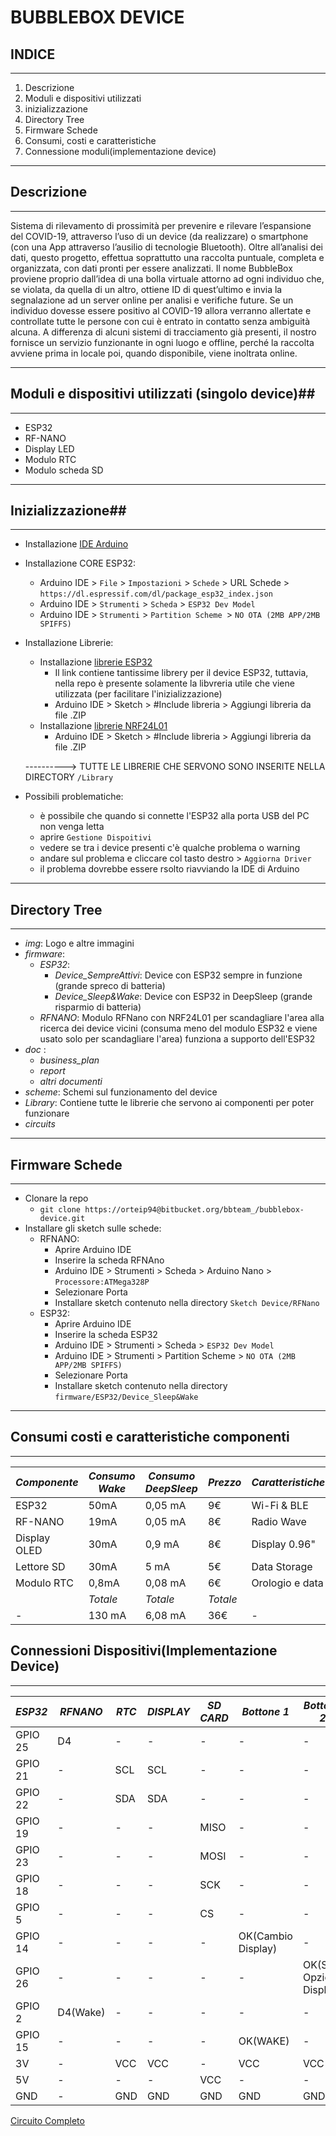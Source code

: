 # BUBBLEBOX DEVICE #

## INDICE ##
_________________________________________________________________________________________
1. Descrizione
2. Moduli e dispositivi utilizzati
3. inizializzazione
4. Directory Tree
5. Firmware Schede
6. Consumi, costi e caratteristiche
8. Connessione moduli(implementazione device)

______________________________________________________________________________________________

## Descrizione ##
________________________________________________________________________________________________

Sistema di rilevamento di prossimità per prevenire e rilevare l’espansione del COVID-19, 
attraverso l’uso di un device (da realizzare) o smartphone (con una App attraverso l’ausilio di tecnologie Bluetooth).
Oltre all’analisi dei dati, questo progetto, effettua soprattutto una raccolta puntuale,
completa e organizzata, con dati pronti per essere analizzati.
Il nome BubbleBox proviene proprio dall’idea di una bolla virtuale attorno ad ogni individuo che, 
se violata, da quella di un altro, ottiene ID di quest’ultimo e invia la segnalazione ad un server online per analisi e verifiche future. 
Se un individuo dovesse essere positivo al COVID-19 allora verranno allertate
e controllate tutte le persone con cui è entrato in contatto senza ambiguità alcuna. 
A differenza di alcuni sistemi di tracciamento già presenti, 
il nostro fornisce un servizio funzionante in ogni luogo e offline, perché la raccolta avviene 
prima in locale poi, quando disponibile, viene inoltrata online.

----------------------------------------------------------------------------------------------------

## Moduli e dispositivi utilizzati (singolo device)##
___________________________________________________________________________________________________

* ESP32
* RF-NANO
* Display LED
* Modulo RTC
* Modulo scheda SD

-----------------------------------------------------------------------------------------------------

## Inizializzazione##

____________________________________________________________________________________________________

* Installazione [IDE Arduino](https://www.arduino.cc/en/Main/Software)
* Installazione CORE ESP32:
	- Arduino IDE > `File` > `Impostazioni` > `Schede` > URL Schede > `https://dl.espressif.com/dl/package_esp32_index.json`
	- Arduino IDE > `Strumenti` > `Scheda` > `ESP32 Dev Model`
	- Arduino IDE > `Strumenti` > `Partition Scheme `> `NO OTA (2MB APP/2MB SPIFFS)`
* Installazione Librerie:
	* Installazione [librerie ESP32](https://github.com/espressif/arduino-esp32)
		- Il link contiene tantissime librery per il device ESP32, tuttavia, nella repo è presente solamente la libvreria utile che viene utilizzata (per facilitare l'inizializzazione)
		- Arduino IDE > Sketch > #Include libreria > Aggiungi libreria da file .ZIP
	* Installazione [librerie NRF24L01](https://github.com/maniacbug/RF24)
		- Arduino IDE > Sketch > #Include libreria > Aggiungi libreria da file .ZIP
	
	----------> TUTTE LE LIBRERIE CHE SERVONO SONO INSERITE NELLA DIRECTORY `/Library`
	
* Possibili problematiche: 
	- è possibile che quando si connette l'ESP32 alla porta USB del PC non venga letta
	- aprire `Gestione Dispoitivi`
	- vedere se tra i device presenti c'è qualche problema o warning
	- andare sul problema e cliccare col tasto destro > `Aggiorna Driver`
	- il problema dovrebbe essere rsolto riavviando la IDE di Arduino

_____________________________________________________________________________________________________
	
## Directory Tree ##
_____________________________________________________________________________________________________

* *img*: Logo e altre immagini
* *firmware*:
	* *ESP32*:
		* *Device_SempreAttivi*: Device con ESP32 sempre in funzione (grande spreco di batteria)
		* *Device_Sleep&Wake*: Device con ESP32 in DeepSleep (grande risparmio di batteria)
	* *RFNANO*: Modulo RFNano con NRF24L01 per scandagliare l'area alla ricerca dei device vicini (consuma meno del modulo ESP32 e viene usato solo per scandagliare l'area) funziona a supporto dell'ESP32
* *doc* : 
	* *business_plan*
	* *report*
	* *altri documenti*
* *scheme*: Schemi sul funzionamento del device
* *Library*: Contiene tutte le librerie che servono ai componenti per poter funzionare
* *circuits*

_______________________________________________________________________________________________________

## Firmware Schede ##
________________________________________________________________________________________________________
* Clonare la repo
	- `git clone https://orteip94@bitbucket.org/bbteam_/bubblebox-device.git`
* Installare gli sketch sulle schede:
	- RFNANO:
		- Aprire Arduino IDE
		- Inserire la scheda RFNAno
		- Arduino IDE > Strumenti > Scheda > Arduino Nano > `Processore:ATMega328P`
		- Selezionare Porta
		- Installare sketch contenuto nella directory `Sketch Device/RFNano`
	- ESP32:
		- Aprire Arduino IDE
		- Inserire la scheda ESP32
		- Arduino IDE > Strumenti > Scheda > `ESP32 Dev Model`
		- Arduino IDE > Strumenti > Partition Scheme > `NO OTA (2MB APP/2MB SPIFFS)`
		- Selezionare Porta
		- Installare sketch contenuto nella directory `firmware/ESP32/Device_Sleep&Wake`
	
_______________________________________________________________________________________________________

## Consumi costi e caratteristiche componenti ##
________________________________________________________________________________________________________

| *Componente* | *Consumo Wake* |  *Consumo DeepSleep*  | *Prezzo* | *Caratteristiche* |
| -----------|---------|-------------|--------|-----------------|
|   ESP32    | 50mA    |  0,05 mA     |   9€   |   Wi-Fi & BLE   |
|   RF-NANO  | 19mA    |    0,05 mA   |   8€   |   Radio Wave    |
|Display OLED| 30mA    |   0,9 mA     |   8€   |   Display 0.96" |
| Lettore SD |  30mA    |   5 mA      |   5€   |   Data Storage  |
| Modulo RTC |0,8mA    | 0,08 mA     |   6€   | Orologio e data |
|  |   *Totale*  |  *Totale* |  *Totale*  |  |
|   - | 130 mA   |  6,08 mA     |   36€ |   -   |


## Connessioni Dispositivi(Implementazione Device) ##
_________________________________________________________________________________________________________

| *ESP32* | *RFNANO* |  *RTC*  | *DISPLAY* | *SD CARD* | *Bottone 1* | *Bottone 2*|
| -----------|---------|-------------|--------|-----------------|---------|----------|
|   GPIO 25    | D4   |  -    |   -  |   -   |  - |  -  |
|   GPIO 21    | -   |  SCL    |   SCL  |   -   |  -  |  - |
|   GPIO 22    | -   |  SDA  |   SDA  |   -   | -  |  - |
|   GPIO 19    | -   |  -    |   -  |   MISO  | -  |  - |
|   GPIO 23    | -   |  -    |   -  |   MOSI   | -  |  - |
|   GPIO 18    | -   |  -   |   -  |   SCK   | -  |  - |
|   GPIO 5    | -   |  -   |   -  |   CS   | -  |  - |
|   GPIO 14    | -   |  -   |   -  |   -   | OK(Cambio Display)  |  - |
|   GPIO 26    | -   |  -   |   -  |   -   | -  |  OK(Sel. Opzione Display) |
|   GPIO 2    | D4(Wake)  |  -   |   -  |   -   | -  |  - |
|   GPIO 15    | -   |  -   |   -  |   -   | OK(WAKE)  |  - |
|   3V    | -   |  VCC  |   VCC  |   -   | VCC  |  VCC |
|   5V    | -   |  -  |   -  |   VCC   | -  |  - |
|   GND    | -   |  GND  |   GND  |   GND   | GND  |  GND |

[Circuito Completo](https://bitbucket.org/bbteam_/bubblebox-device/src/master/Circuito/Circuito_Completo.jpg)